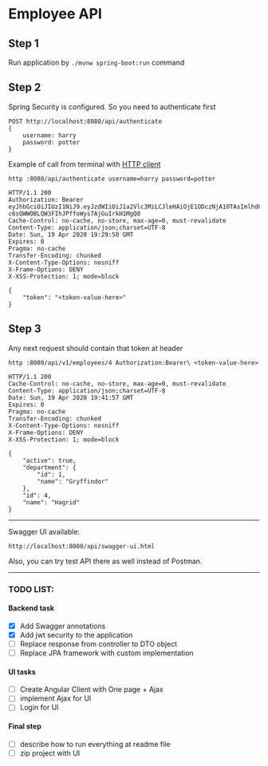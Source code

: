 # Employee API

## Step 1

Run application by `./mvnw spring-boot:run` command

## Step 2

Spring Security is configured. So you need to authenticate first

    POST http://localhost:8080/api/authenticate 
    {
        username: harry
        password: potter
    }
    
Example of call from terminal with [HTTP client](https://httpie.org/) 

    http :8080/api/authenticate username=harry password=potter
    
    HTTP/1.1 200 
    Authorization: Bearer eyJhbGciOiJIUzI1NiJ9.eyJzdWIiOiJ1a2Vlc3MiLCJleHAiOjE1ODczNjA1OTAsImlhdCI6MTU4NzMyNDU5MH0.Epf0M-c6sQWWOBLQW3FIhJPffoWys7AjGuIrkH1MgQ0
    Cache-Control: no-cache, no-store, max-age=0, must-revalidate
    Content-Type: application/json;charset=UTF-8
    Date: Sun, 19 Apr 2020 19:29:50 GMT
    Expires: 0
    Pragma: no-cache
    Transfer-Encoding: chunked
    X-Content-Type-Options: nosniff
    X-Frame-Options: DENY
    X-XSS-Protection: 1; mode=block
    
    {
        "token": "<token-value-here>"
    }
    

## Step 3

Any next request should contain that token at header
    
    http :8080/api/v1/employees/4 Authorization:Bearer\ <token-value-here>
    
    HTTP/1.1 200 
    Cache-Control: no-cache, no-store, max-age=0, must-revalidate
    Content-Type: application/json;charset=UTF-8
    Date: Sun, 19 Apr 2020 19:41:57 GMT
    Expires: 0
    Pragma: no-cache
    Transfer-Encoding: chunked
    X-Content-Type-Options: nosniff
    X-Frame-Options: DENY
    X-XSS-Protection: 1; mode=block
    
    {
        "active": true, 
        "department": {
            "id": 1, 
            "name": "Gryffindor"
        }, 
        "id": 4, 
        "name": "Hagrid"
    }

  
---

Swagger UI available:

    http://localhost:8080/api/swagger-ui.html  
    
Also, you can try test API there as well instead of Postman.    

---

### TODO LIST:

#### Backend task

- [x] Add Swagger annotations
- [x] Add jwt security to the application
- [ ] Replace response from controller to DTO object
- [ ] Replace JPA framework with custom implementation

#### UI tasks

- [ ] Create Angular Client with One page + Ajax 
- [ ] implement Ajax for UI
- [ ] Login for UI 

#### Final step
- [ ] describe how to run everything at readme file
- [ ] zip project with UI